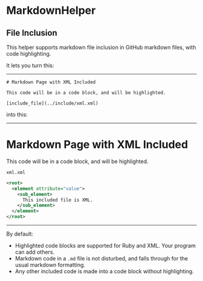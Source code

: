 # MarkdownHelper

## File Inclusion

This helper supports markdown file inclusion in GitHub markdown files, with code highlighting.

It lets you turn this:
____
```
# Markdown Page with XML Included

This code will be in a code block, and will be highlighted.

[include_file](../include/xml.xml)
```
into this:
____
# Markdown Page with XML Included

This code will be in a code block, and will be highlighted.

<code>xml.xml</code>
```xml
<root>
  <element attribute="value">
    <sub_element>
      This included file is XML.
    </sub_element>
  </element>
</root>
```
____
By default:
 
  * Highlighted code blocks are supported for Ruby and XML.  Your program can add others.
  * Markdown code in a ```.md``` file is not disturbed, and falls through for the usual markdown formatting.
  * Any other included code is made into a code block without highlighting.
  




